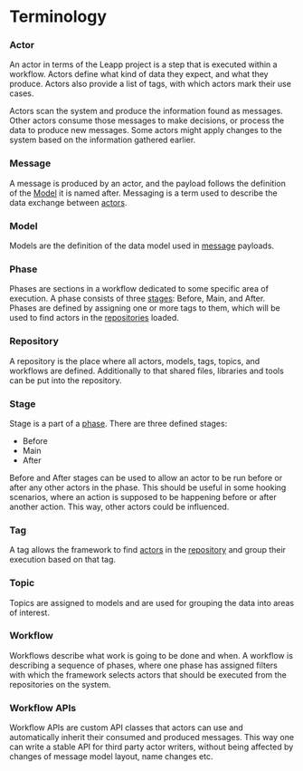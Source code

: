 # Terminology

### Actor

An actor in terms of the Leapp project is a step that is executed within a workflow.
Actors define what kind of data they expect, and what they produce. Actors also
provide a list of tags, with which actors mark their use cases.

Actors scan the system and produce the information found as messages.
Other actors consume those messages to make decisions, or process the data
to produce new messages.
Some actors might apply changes to the system based on the information gathered earlier.

### Message

A message is produced by an actor, and the payload follows the definition of the [Model](#model)
it is named after. Messaging is a term used to describe the data exchange between [actors](#actor).

### Model

Models are the definition of the data model used in [message](#message) payloads.

### Phase

Phases are sections in a workflow dedicated to some specific area of execution.
A phase consists of three [stages](#stage): Before, Main, and After.
Phases are defined by assigning one or more tags to them, which will be used
to find actors in the [repositories](#repository) loaded.

### Repository

A repository is the place where all actors, models, tags, topics, and workflows are defined.
Additionally to that shared files, libraries and tools can be put into the repository.

### Stage

Stage is a part of a [phase](#phase). There are three defined stages:
- Before
- Main
- After

Before and After stages can be used to allow an actor to be run before or after any
other actors in the phase. This should be useful in some hooking scenarios, where
an action is supposed to be happening before or after another action. This way, other
actors could be influenced.

### Tag

A tag allows the framework to find [actors](#actor) in the [repository](#repository)
and group their execution based on that tag.

### Topic

Topics are assigned to models and are used for grouping the data into areas of interest.

### Workflow

Workflows describe what work is going to be done and when. A workflow is describing a sequence of phases,
where one phase has assigned filters with which the framework selects actors that should be executed from
the repositories on the system.

### Workflow APIs

Workflow APIs are custom API classes that actors can use and automatically inherit their consumed and produced
messages. This way one can write a stable API for third party actor writers, without being affected by changes of
message model layout, name changes etc.
